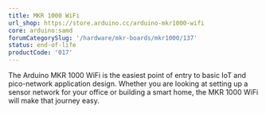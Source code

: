 ```yaml
---
title: MKR 1000 WiFi
url_shop: https://store.arduino.cc/arduino-mkr1000-wifi
core: arduino:samd
forumCategorySlug: '/hardware/mkr-boards/mkr1000/137'
status: end-of-life
productCode: '017'
---
```


The Arduino MKR 1000 WiFi is the easiest point of entry to basic IoT and pico-network application design. Whether you are looking at setting up a sensor network for your office or building a smart home, the MKR 1000 WiFi will make that journey easy.